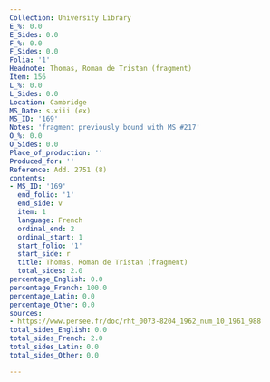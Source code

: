 ```yaml
---
Collection: University Library
E_%: 0.0
E_Sides: 0.0
F_%: 0.0
F_Sides: 0.0
Folia: '1'
Headnote: Thomas, Roman de Tristan (fragment)
Item: 156
L_%: 0.0
L_Sides: 0.0
Location: Cambridge
MS_Date: s.xiii (ex)
MS_ID: '169'
Notes: 'fragment previously bound with MS #217'
O_%: 0.0
O_Sides: 0.0
Place_of_production: ''
Produced_for: ''
Reference: Add. 2751 (8)
contents:
- MS_ID: '169'
  end_folio: '1'
  end_side: v
  item: 1
  language: French
  ordinal_end: 2
  ordinal_start: 1
  start_folio: '1'
  start_side: r
  title: Thomas, Roman de Tristan (fragment)
  total_sides: 2.0
percentage_English: 0.0
percentage_French: 100.0
percentage_Latin: 0.0
percentage_Other: 0.0
sources:
- https://www.persee.fr/doc/rht_0073-8204_1962_num_10_1961_988
total_sides_English: 0.0
total_sides_French: 2.0
total_sides_Latin: 0.0
total_sides_Other: 0.0

---
```

